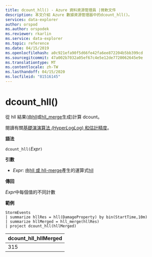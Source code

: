 ```yaml
---
title: dcount_hll() - Azure 資料資源管理員 |微軟文件
description: 本文介紹 Azure 數據資源管理器中的dcount_hll()。
services: data-explorer
author: orspod
ms.author: orspodek
ms.reviewer: rkarlin
ms.service: data-explorer
ms.topic: reference
ms.date: 04/15/2019
ms.openlocfilehash: a0c921efa90f5d66fe42fa6ee872204b5bb399cd
ms.sourcegitcommit: 47a002b7032a05ef67c4e5e12de7720062645e9e
ms.translationtype: MT
ms.contentlocale: zh-TW
ms.lasthandoff: 04/15/2020
ms.locfileid: "81516145"
---
```

# <a name="dcount_hll"></a>dcount_hll()

從 hll 結果(由[hll](hll-aggfunction.md)或[hll_merge](hll-merge-aggfunction.md)生成)計算 dcount。

閱讀有關[基礎演演算法 *(H*yper*L*og*L*og) 和估計精度](dcount-aggfunction.md#estimation-accuracy)。

**語法**

`dcount_hll(`*Expr*`)`

**引數**

* *Expr*: 由[hll 或 hll-merge](hll-merge-aggfunction.md)產生的運算式[hll](hll-aggfunction.md)

**傳回**

*Expr*中每個值的不同計數

**範例**

```kusto
StormEvents
| summarize hllRes = hll(DamageProperty) by bin(StartTime,10m)
| summarize hllMerged = hll_merge(hllRes)
| project dcount_hll(hllMerged)
```

|dcount_hll_hllMerged|
|---|
|315|